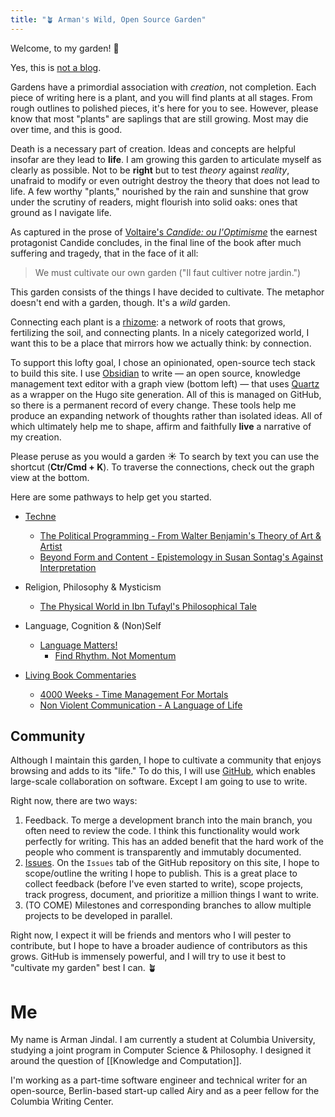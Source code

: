 ```yaml
---
title: "🪴 Arman's Wild, Open Source Garden"
---
```


Welcome, to my garden!  👋  

Yes, this is [not a blog](https://joelhooks.com/digital-garden). 

Gardens have a primordial association with *creation*, not completion. Each piece of writing here is a plant, and you will find plants at all stages. From rough outlines to polished pieces, it's here for you to see. However, please know that most "plants" are saplings that are still growing. Most may die over time, and this is good. 

Death is a necessary part of creation. Ideas and concepts are helpful insofar are they lead to **life**. I am growing this garden to articulate myself as clearly as possible. Not to be **right** but to test *theory* against *reality*, unafraid to modify or even outright destroy the theory that does not lead to life. A few worthy "plants," nourished by the rain and sunshine that grow under the scrutiny of readers, might flourish into solid oaks: ones that ground as I navigate life. 

As captured in the  prose of [Voltaire's *Candide: ou l'Optimisme*](https://www.theschooloflife.com/article/cultivate-own-garden-voltaire/) the earnest protagonist Candide concludes, in the final line of the book after much suffering and tragedy, that in the face of it all:

>  We must cultivate our own garden ("Il faut cultiver notre jardin.")

This garden consists of the things I have decided to cultivate. The metaphor doesn't end with a garden, though. It's a *wild* garden.

Connecting each plant is a [rhizome](https://www.iaacblog.com/programs/rhizome-deleuze-guattari/#:~:text=Rhizome%20is%20a%20philosophical%20term,They%20are%20dispersed.): a network of roots that grows, fertilizing the soil, and connecting plants. In a nicely categorized world, I want this to be a place that mirrors how we actually think: by connection. 

To support this lofty goal, I chose an opinionated, open-source tech stack to build this site. I use [Obsidian](https://obsidian.md/) to write — an open source, knowledge management text editor with a graph view (bottom left) — that uses [Quartz](https://quartz.jzhao.xyz/) as a wrapper on the Hugo site generation. All of this is managed on GitHub, so there is a permanent record of every change. These tools help me produce an expanding network of thoughts rather than isolated ideas. All of which ultimately help me to shape, affirm and faithfully **live** a narrative of my creation.

Please peruse as you would a garden ☀️ To search by text you can use the shortcut (**Ctr/Cmd + K**). To traverse the connections, check out the graph view at the bottom.

Here are some pathways to help get you started.

- [Techne](https://en.wikipedia.org/wiki/Techne)
	- [The Political Programming - From Walter Benjamin's Theory of Art & Artist](digital-garden/The-Political-Programmer.md) 
	- [Beyond Form and Content - Epistemology in Susan Sontag's Against Interpretation](digital-garden/Beyond-Form-Content.md)

- Religion, Philosophy & Mysticism
	- [The Physical World in Ibn Tufayl's Philosophical Tale](digital-garden/Tools/Ibn-Tufayl.md)

- Language, Cognition & (Non)Self
	- [Language Matters!](digital-garden/Language%20Matters.md)
		- [Find Rhythm. Not Momentum](digital-garden/Rhythm-Not-Momentum.md)

- [Living Book Commentaries](digital-garden/Book%20Commentaries/Book%20Commentaries.md)
	- [4000 Weeks - Time Management For Mortals](digital-garden/Book%20Commentaries/4000%20Weeks%20-%20Time%20Management%20For%20Mortals.md)
	- [Non Violent Communication - A Language of Life](digital-garden/Book%20Commentaries/Non%20Violent%20Communication%20-%20A%20Language%20of%20Life.md)


## Community 
Although I maintain this garden, I hope to cultivate a community that enjoys browsing and adds to its "life."  To do this, I will use [GitHub](https://github.com/armanjindal/armanjindal.github.io), which enables large-scale collaboration on software. Except I am going to use to write. 

Right now, there are two ways:
1. Feedback. To merge a development branch into the main branch, you often need to review the code. I think this functionality would work perfectly for writing. This has an added benefit that the hard work of the people who comment is transparently and immutably documented. 
2. [Issues](https://github.com/armanjindal/armanjindal.github.io/issues). On the `Issues` tab of the GitHub repository on this site, I hope to scope/outline the writing I hope to publish. This is a great place to collect feedback (before I've even started to write), scope projects, track progress, document, and prioritize a million things I want to write. 
3. (TO COME) Milestones and corresponding branches to allow multiple projects to be developed in parallel. 

Right now, I expect it will be friends and mentors who I will pester to contribute, but I hope to have a broader audience of contributors as this grows. GitHub is immensely powerful, and I will try to use it best to "cultivate my garden" best I can. 🪴


#  Me
My name is Arman Jindal. I am currently a student at Columbia University, studying a joint program in Computer Science & Philosophy. I designed it around the question of [[Knowledge and Computation]]. 

I'm working as a part-time software engineer and technical writer for an open-source, Berlin-based start-up called Airy and as a peer fellow for the Columbia Writing Center. 